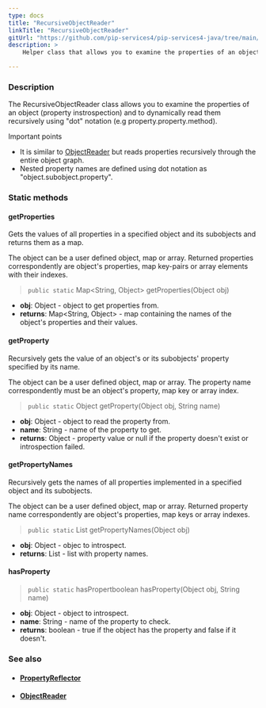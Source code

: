 ```yaml
---
type: docs
title: "RecursiveObjectReader"
linkTitle: "RecursiveObjectReader"
gitUrl: "https://github.com/pip-services4/pip-services4-java/tree/main/pip-services4-commons-java"
description: >
    Helper class that allows you to examine the properties of an object (property instrospection) and to dynamically read them recursively using "dot" notation.

---
```


### Description

The RecursiveObjectReader class allows you to examine the properties of an object (property instrospection) and to dynamically read them recursively using "dot" notation (e.g property.property.method).


Important points

- It is similar to [ObjectReader](../object_reader) but reads properties recursively through the entire object graph. 
- Nested property names are defined using dot notation as "object.subobject.property".


### Static methods

#### getProperties
Gets the values of all properties in a specified object and its subobjects
and returns them as a map.

The object can be a user defined object, map or array.
Returned properties correspondently are object's properties,
map key-pairs or array elements with their indexes.

> `public static` Map<String, Object> getProperties(Object obj)

- **obj**: Object - object to get properties from.
- **returns**: Map<String, Object> - map containing the names of the object's properties and their values.

#### getProperty
Recursively gets the value of an object's or its subobjects' property specified by its name.
 
The object can be a user defined object, map or array.
The property name correspondently must be an object's property,
map key or array index.

> `public static` Object getProperty(Object obj, String name)

- **obj**: Object - object to read the property from.
- **name**: String - name of the property to get.
- **returns**: Object - property value or null if the property doesn't exist or introspection failed.

#### getPropertyNames
Recursively gets the names of all properties implemented in a specified object and its subobjects.

The object can be a user defined object, map or array.
Returned property name correspondently are object's properties,
map keys or array indexes.

> `public static` List<String> getPropertyNames(Object obj)

- **obj**: Object - objec to introspect.
- **returns**: List<String> - list with property names.

#### hasProperty

> `public static` hasPropertboolean hasProperty(Object obj, String name)

- **obj**: Object - object to introspect. 
- **name**: String - name of the property to check.
- **returns**: boolean - true if the object has the property and false if it doesn't.


### See also
- #### [PropertyReflector](../property_reflector)
- #### [ObjectReader](../object_reader)
